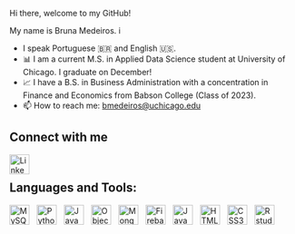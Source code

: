 Hi there, welcome to my GitHub!

My name is Bruna Medeiros. i

- I speak Portuguese 🇧🇷 and English 🇺🇸.
- 📊 I am a current M.S. in Applied Data Science student at University of Chicago. I graduate on December!
- 📈 I have a B.S. in Business Administration with a concentration in Finance and Economics from Babson College (Class of 2023).
- 📫 How to reach me: bmedeiros@uchicago.edu

## Connect with me

[<img align="left" alt="LinkedIn" width="35px" src="https://cdn.jsdelivr.net/npm/simple-icons@v3/icons/linkedin.svg" />]([https://linkedin.com/in/yourusername](https://www.linkedin.com/in/brunamedeiros2001/))

<br />

## Languages and Tools:

<img align="left" alt="MySQL" width="35px" src="https://cdn.jsdelivr.net/gh/devicons/devicon/icons/mysql/mysql-original.svg" style="padding-right:10px;" />
<img align="left" alt="Python" width="35px" src="https://cdn.jsdelivr.net/gh/devicons/devicon/icons/python/python-original.svg" style="padding-right:10px;" />
<img align="left" alt="Java" width="35px" src="https://cdn.jsdelivr.net/gh/devicons/devicon/icons/java/java-original.svg" style="padding-right:10px;" />
<img align="left" alt="ObjectiveC" width="35px" src="https://cdn.jsdelivr.net/gh/devicons/devicon/icons/objectivec/objectivec-plain.svg" style="padding-right:10px;" />
<img align="left" alt="MongoDB" width="35px" src="https://cdn.jsdelivr.net/gh/devicons/devicon/icons/mongodb/mongodb-original.svg" style="padding-right:10px;" />
<img align="left" alt="Firebase" width="35px" src="https://cdn.jsdelivr.net/gh/devicons/devicon/icons/firebase/firebase-plain.svg" style="padding-right:10px;" />
<img align="left" alt="JavaScript" width="35px" src="https://cdn.jsdelivr.net/gh/devicons/devicon/icons/javascript/javascript-original.svg" style="padding-right:10px;" />
<img align="left" alt="HTML5" width="35px" src="https://cdn.jsdelivr.net/gh/devicons/devicon/icons/html5/html5-original.svg" style="padding-right:10px;" />
<img align="left" alt="CSS3" width="35px" src="https://cdn.jsdelivr.net/gh/devicons/devicon/icons/css3/css3-original.svg" style="padding-right:10px;" />


<img align="left" alt="Rstudio" width="35px" src="https://cdn.jsdelivr.net/gh/devicons/devicon@latest/devicon.min.css" style="padding-right:10px;" />
<br />
<br />
